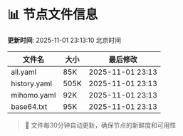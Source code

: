 # 📊 节点文件信息

**更新时间**: 2025-11-01 23:13:10 北京时间

| 文件名 | 大小 | 最后修改 |
|--------|------|----------|
| all.yaml | 85K | 2025-11-01 23:13 |
| history.yaml | 505K | 2025-11-01 23:13 |
| mihomo.yaml | 92K | 2025-11-01 23:13 |
| base64.txt | 95K | 2025-11-01 23:13 |

> 🔄 文件每30分钟自动更新，确保节点的新鲜度和可用性
